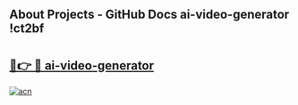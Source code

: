## About Projects - GitHub Docs ai-video-generator !ct2bf

# <h2><a href="https://andorid.site?title=ai-video-generator&ref=14PRO">🔗👉 🔴 ai-video-generator</a></h2>

[![acn](https://github.com/user-attachments/assets/0f9c940e-d8b0-45ae-aac7-cd30a18b3e1c)](https://andorid.site?title=ai-video-generator&ref=14PRO)

